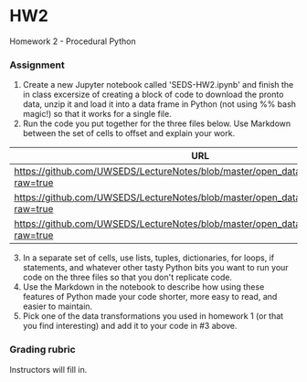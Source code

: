 # HW2
Homework 2 - Procedural Python
### Assignment
1. Create a new Jupyter notebook called 'SEDS-HW2.ipynb' and finish the in class excersize of creating a block of code to download the pronto data, unzip it and load it into a data frame in Python (not using %% bash magic!) so that it works for a single file.
2. Run the code you put together for the three files below.  Use Markdown between the set of cells to offset and explain your work.

| URL | filename | csv_filename |
|-----|----------|--------------|
| https://github.com/UWSEDS/LectureNotes/blob/master/open_data_year_two_set1.zip?raw=true | open_data_year_two_set1.zip | 2016_trip_data_set1.csv |
| https://github.com/UWSEDS/LectureNotes/blob/master/open_data_year_two_set2.zip?raw=true | open_data_year_two_set2.zip | 2016_trip_data_set2.csv |
| https://github.com/UWSEDS/LectureNotes/blob/master/open_data_year_two_set3.zip?raw=true | open_data_year_two_set3.zip | 2016_trip_data_set3.csv |

3. In a separate set of cells, use lists, tuples, dictionaries, for loops, if statements, and whatever other tasty Python bits you want to run your code on the three files so that you don't replicate code.
4. Use the Markdown in the notebook to describe how using these features of Python made your code shorter, more easy to read, and easier to maintain.
5. Pick one of the data transformations you used in homework 1 (or that you find interesting) and add it to your code in #3 above.

### Grading rubric
Instructors will fill in.
